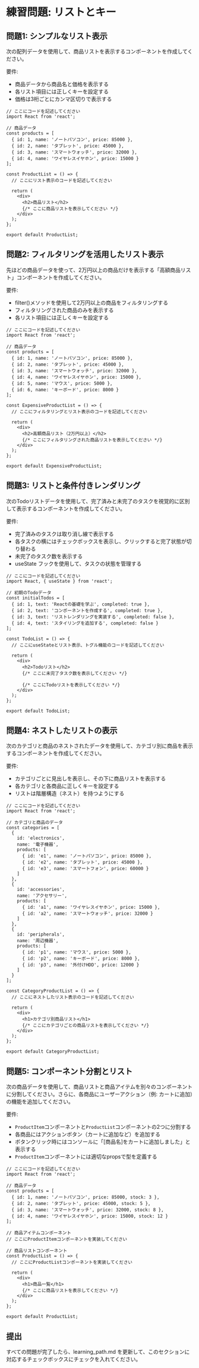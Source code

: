 # 練習問題: リストとキー

## 問題1: シンプルなリスト表示

次の配列データを使用して、商品リストを表示するコンポーネントを作成してください。

要件:
- 商品データから商品名と価格を表示する
- 各リスト項目には正しくキーを設定する
- 価格は3桁ごとにカンマ区切りで表示する

```tsx
// ここにコードを記述してください
import React from 'react';

// 商品データ
const products = [
  { id: 1, name: 'ノートパソコン', price: 85000 },
  { id: 2, name: 'タブレット', price: 45000 },
  { id: 3, name: 'スマートウォッチ', price: 32000 },
  { id: 4, name: 'ワイヤレスイヤホン', price: 15000 }
];

const ProductList = () => {
  // ここにリスト表示のコードを記述してください

  return (
    <div>
      <h2>商品リスト</h2>
      {/* ここに商品リストを表示してください */}
    </div>
  );
};

export default ProductList;
```

## 問題2: フィルタリングを活用したリスト表示

先ほどの商品データを使って、2万円以上の商品だけを表示する「高額商品リスト」コンポーネントを作成してください。

要件:
- filter()メソッドを使用して2万円以上の商品をフィルタリングする
- フィルタリングされた商品のみを表示する
- 各リスト項目には正しくキーを設定する

```tsx
// ここにコードを記述してください
import React from 'react';

// 商品データ
const products = [
  { id: 1, name: 'ノートパソコン', price: 85000 },
  { id: 2, name: 'タブレット', price: 45000 },
  { id: 3, name: 'スマートウォッチ', price: 32000 },
  { id: 4, name: 'ワイヤレスイヤホン', price: 15000 },
  { id: 5, name: 'マウス', price: 5000 },
  { id: 6, name: 'キーボード', price: 8000 }
];

const ExpensiveProductList = () => {
  // ここにフィルタリングとリスト表示のコードを記述してください

  return (
    <div>
      <h2>高額商品リスト（2万円以上）</h2>
      {/* ここにフィルタリングされた商品リストを表示してください */}
    </div>
  );
};

export default ExpensiveProductList;
```

## 問題3: リストと条件付きレンダリング

次のTodoリストデータを使用して、完了済みと未完了のタスクを視覚的に区別して表示するコンポーネントを作成してください。

要件:
- 完了済みのタスクは取り消し線で表示する
- 各タスクの横にはチェックボックスを表示し、クリックすると完了状態が切り替わる
- 未完了のタスク数を表示する
- useState フックを使用して、タスクの状態を管理する

```tsx
// ここにコードを記述してください
import React, { useState } from 'react';

// 初期のTodoデータ
const initialTodos = [
  { id: 1, text: 'Reactの基礎を学ぶ', completed: true },
  { id: 2, text: 'コンポーネントを作成する', completed: true },
  { id: 3, text: 'リストレンダリングを実装する', completed: false },
  { id: 4, text: 'スタイリングを追加する', completed: false }
];

const TodoList = () => {
  // ここにuseStateとリスト表示、トグル機能のコードを記述してください

  return (
    <div>
      <h2>Todoリスト</h2>
      {/* ここに未完了タスク数を表示してください */}
      
      {/* ここにTodoリストを表示してください */}
    </div>
  );
};

export default TodoList;
```

## 問題4: ネストしたリストの表示

次のカテゴリと商品のネストされたデータを使用して、カテゴリ別に商品を表示するコンポーネントを作成してください。

要件:
- カテゴリごとに見出しを表示し、その下に商品リストを表示する
- 各カテゴリと各商品に正しくキーを設定する
- リストは階層構造（ネスト）を持つようにする

```tsx
// ここにコードを記述してください
import React from 'react';

// カテゴリと商品のデータ
const categories = [
  {
    id: 'electronics',
    name: '電子機器',
    products: [
      { id: 'e1', name: 'ノートパソコン', price: 85000 },
      { id: 'e2', name: 'タブレット', price: 45000 },
      { id: 'e3', name: 'スマートフォン', price: 60000 }
    ]
  },
  {
    id: 'accessories',
    name: 'アクセサリー',
    products: [
      { id: 'a1', name: 'ワイヤレスイヤホン', price: 15000 },
      { id: 'a2', name: 'スマートウォッチ', price: 32000 }
    ]
  },
  {
    id: 'peripherals',
    name: '周辺機器',
    products: [
      { id: 'p1', name: 'マウス', price: 5000 },
      { id: 'p2', name: 'キーボード', price: 8000 },
      { id: 'p3', name: '外付けHDD', price: 12000 }
    ]
  }
];

const CategoryProductList = () => {
  // ここにネストしたリスト表示のコードを記述してください

  return (
    <div>
      <h1>カテゴリ別商品リスト</h1>
      {/* ここにカテゴリごとの商品リストを表示してください */}
    </div>
  );
};

export default CategoryProductList;
```

## 問題5: コンポーネント分割とリスト

次の商品データを使用して、商品リストと商品アイテムを別々のコンポーネントに分割してください。さらに、各商品にユーザーアクション（例: カートに追加）の機能を追加してください。

要件:
- `ProductItem`コンポーネントと`ProductList`コンポーネントの2つに分割する
- 各商品にはアクションボタン（カートに追加など）を追加する
- ボタンクリック時にはコンソールに「[商品名]をカートに追加しました」と表示する
- `ProductItem`コンポーネントには適切なpropsで型を定義する

```tsx
// ここにコードを記述してください
import React from 'react';

// 商品データ
const products = [
  { id: 1, name: 'ノートパソコン', price: 85000, stock: 3 },
  { id: 2, name: 'タブレット', price: 45000, stock: 5 },
  { id: 3, name: 'スマートウォッチ', price: 32000, stock: 8 },
  { id: 4, name: 'ワイヤレスイヤホン', price: 15000, stock: 12 }
];

// 商品アイテムコンポーネント
// ここにProductItemコンポーネントを実装してください

// 商品リストコンポーネント 
const ProductList = () => {
  // ここにProductListコンポーネントを実装してください
  
  return (
    <div>
      <h1>商品一覧</h1>
      {/* ここに商品リストを表示してください */}
    </div>
  );
};

export default ProductList;
```

## 提出

すべての問題が完了したら、learning_path.md を更新して、このセクションに対応するチェックボックスにチェックを入れてください。
